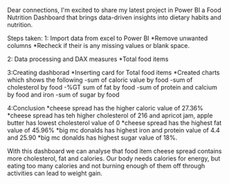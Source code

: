 Dear connections,
I'm excited to share my latest project in Power BI a Food Nutrition Dashboard that brings data-driven insights into dietary habits and nutrition.

Steps taken:
1: Import data from excel to Power BI
*Remove unwanted columns
*Recheck if their is any missing values or blank space.

2: Data processing and DAX measures
*Total food items

3:Creating dashborad
*Inserting card for Total food items
*Created charts which shows the following
-sum of caloric value by food
-sum of cholesterol by food
-%GT sum of fat by food
-sum of protein and calcium by food and iron
-sum of sugar by food

4:Conclusion
*cheese spread has the higher caloric value of 27.36%
*cheese spread has teh higher cholesterol of 216 and apricot jam, apple butter has lowest cholesterol value of 0
*cheese spread has the highest fat value of 45.96%
*big mc donalds has highest iron and protein value of 4.4 and 25.90
*big mc donalds has highest sugar value of 18%.

With this dashboard we can analyse that food item cheese spread contains more cholesterol, fat and calories. Our body needs calories for energy, but eating too many calories and not burning enough of them off through activities can lead to weight gain.
